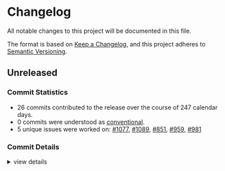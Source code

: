 # Changelog

All notable changes to this project will be documented in this file.

The format is based on [Keep a Changelog](https://keepachangelog.com/en/1.0.0/),
and this project adheres to [Semantic Versioning](https://semver.org/spec/v2.0.0.html).

## Unreleased

### Commit Statistics

<csr-read-only-do-not-edit/>

 - 26 commits contributed to the release over the course of 247 calendar days.
 - 0 commits were understood as [conventional](https://www.conventionalcommits.org).
 - 5 unique issues were worked on: [#1077](https://github.com/o2sh/onefetch/issues/1077), [#1089](https://github.com/o2sh/onefetch/issues/1089), [#851](https://github.com/o2sh/onefetch/issues/851), [#959](https://github.com/o2sh/onefetch/issues/959), [#981](https://github.com/o2sh/onefetch/issues/981)

### Commit Details

<csr-read-only-do-not-edit/>

<details><summary>view details</summary>

 * **[#1077](https://github.com/o2sh/onefetch/issues/1077)**
    - Bump cargo_toml from 0.15.2 to 0.15.3 ([`b6ed0f7`](https://github.com/o2sh/onefetch/commit/b6ed0f7b28c4226bfb815ea3e94ddd6a98df930b))
 * **[#1089](https://github.com/o2sh/onefetch/issues/1089)**
    - Bump strum from 0.24.1 to 0.25.0 ([`3071110`](https://github.com/o2sh/onefetch/commit/3071110b80797d14af3a1c782079dc9d11601ca4))
 * **[#851](https://github.com/o2sh/onefetch/issues/851)**
    - Add manifest crate ([`ed96c45`](https://github.com/o2sh/onefetch/commit/ed96c4547d62e1660bd78663be428cad5dc57867))
 * **[#959](https://github.com/o2sh/onefetch/issues/959)**
    - Bump cargo_toml from 0.13.0 to 0.14.1 ([`81f852e`](https://github.com/o2sh/onefetch/commit/81f852ec6ab95714b422b4821d26e5f3536fd78c))
 * **[#981](https://github.com/o2sh/onefetch/issues/981)**
    - Bump cargo_toml from 0.14.1 to 0.15.2 ([`b6dbb62`](https://github.com/o2sh/onefetch/commit/b6dbb62c36cd9f38d4dcfe13dfe99ab608f4ef2a))
 * **Uncategorized**
    - Bump version ([`dccd5a8`](https://github.com/o2sh/onefetch/commit/dccd5a8ccf51f10fb6e38af6b16735b3cac5b315))
    - Cargo changelog --write ([`7eb48ae`](https://github.com/o2sh/onefetch/commit/7eb48ae5c1ef2727a2bb070556aca21506667629))
    - Bump version ([`9cc5e52`](https://github.com/o2sh/onefetch/commit/9cc5e5295bfd678ae157a3fbcd8019ae6f7759e0))
    - Merge branch 'main' of github.com:o2sh/onefetch ([`a91def0`](https://github.com/o2sh/onefetch/commit/a91def08355a096ca54cce477abfc8297cdea478))
    - Cargo changelog --write ([`83197c9`](https://github.com/o2sh/onefetch/commit/83197c9fa2f7ee36fe86af05743431921bdff68e))
    - Bump version ([`e42360d`](https://github.com/o2sh/onefetch/commit/e42360d1569cfab87d2f4d11a8c42e3401bd699f))
    - Cargo changelog --write ([`3d6d600`](https://github.com/o2sh/onefetch/commit/3d6d6001f1120508165e8ec6c1fad3660e316718))
    - Bump version ([`ae536d3`](https://github.com/o2sh/onefetch/commit/ae536d39edaaf55b395f32cea0a3b1b9586a1f15))
    - Cargo changelog --write ([`df0d5e8`](https://github.com/o2sh/onefetch/commit/df0d5e8af774b4c0676a94b81fed88dc10215f51))
    - Bump version ([`ca05166`](https://github.com/o2sh/onefetch/commit/ca05166f22910410f71615e6599e522e3885e64a))
    - Add badges to manifest and image crates readme ([`590c387`](https://github.com/o2sh/onefetch/commit/590c3874638fd7de6ce198d0b6f6d04e35ff5052))
    - Bump version ([`a39623a`](https://github.com/o2sh/onefetch/commit/a39623aee24e8f166cb4cc93aea051bd331dffc7))
    - Bump version ([`0a7fc67`](https://github.com/o2sh/onefetch/commit/0a7fc67bee24a9bfc7367ae6fdaee5bb336852c4))
    - Update changelog ([`f0e6acc`](https://github.com/o2sh/onefetch/commit/f0e6acc7e65756453b59f8f278c114f9d80a981c))
    - Add repository entry to cargo files ([`3bb3bb8`](https://github.com/o2sh/onefetch/commit/3bb3bb8f1cc0d46a444edcc747530cfa61e0ea62))
    - Bump version ([`5873a10`](https://github.com/o2sh/onefetch/commit/5873a10ff76ec9ca71d9425740f39c739cf94370))
    - Add description field to image and manifest crate ([`2888186`](https://github.com/o2sh/onefetch/commit/2888186611d2f3ef2a595d1c0f8a210734f8715c))
    - Bump version ([`fff7713`](https://github.com/o2sh/onefetch/commit/fff7713ad4475e7c2b5d96a56a972061ece38b7e))
    - Bump version ([`2342483`](https://github.com/o2sh/onefetch/commit/2342483ec7ac1ce13ab0ac230699017c194a8e92))
    - Fix symlink for license ([`d8f47e9`](https://github.com/o2sh/onefetch/commit/d8f47e9ac2dfc6422519b564bf2c82cd152916a5))
    - Add symbolic link for manifest license ([`3420dff`](https://github.com/o2sh/onefetch/commit/3420dff08fc7b55a9eeb914d79de9d39bfd20ad2))
</details>

